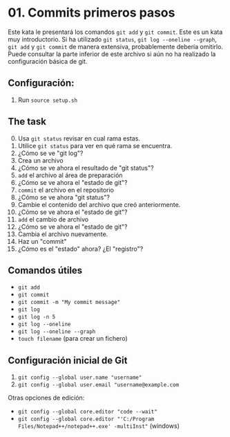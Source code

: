 # 01. Commits primeros pasos

Este kata le presentará los comandos `git add` y `git commit`.
Este es un kata muy introductorio. Si ha utilizado `git status`, `git log --oneline --graph`, `git add` y `git commit` de manera extensiva, probablemente debería omitirlo.
Puede consultar la parte inferior de este archivo si aún no ha realizado la configuración básica de git.


## Configuración:

1. Run `source setup.sh`

## The task

0. Usa `git status` revisar en cual rama estas.
1. Utilice `git status` para ver en qué rama se encuentra.
2. ¿Cómo se ve "git log"?
3. Crea un archivo
4. ¿Cómo se ve ahora el resultado de "git status"?
5. `add` el archivo al área de preparación
6. ¿Cómo se ve ahora el "estado de git"?
7. `commit` el archivo en el repositorio
8. ¿Cómo se ve ahora "git status"?
9. Cambie el contenido del archivo que creó anteriormente.
10. ¿Cómo se ve ahora el "estado de git"?
11. `add` el cambio de archivo
12. ¿Cómo se ve ahora el "estado de git"?
13. Cambia el archivo nuevamente.
14. Haz un "commit"
15. ¿Cómo es el "estado" ahora? ¿El "registro"?



## Comandos útiles
- `git add`
- `git commit`
- `git commit -m "My commit message"`
- `git log`
- `git log -n 5`
- `git log --oneline`
- `git log --oneline --graph`
- `touch filename` (para crear un fichero)


## Configuración inicial de Git
1. `git config --global user.name "username"`
2. `git config --global user.email "username@example.com`

Otras opciones de edición:
- `git config --global core.editor "code --wait"`
- `git config --global core.editor "'C:/Program Files/Notepad++/notepad++.exe' -multiInst"` (windows)
